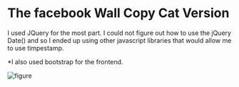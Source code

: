 # The facebook Wall Copy Cat Version

I used JQuery for the most part. I could not figure out how to use the jQuery Date() and so I ended up using other javascript libraries that would allow me to use timpestamp. 

*I also used bootstrap for the frontend. 


![figure](https://github.com/mawehelie/wall-facebook/raw/master/wall/wall.png)
